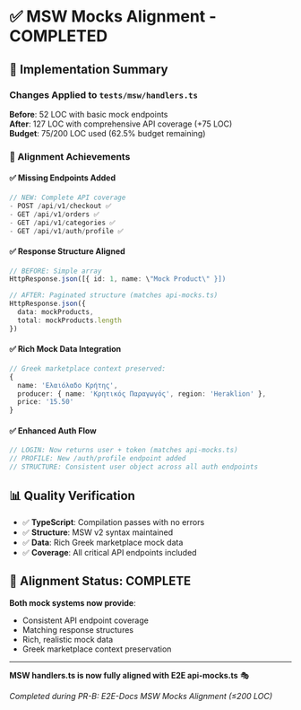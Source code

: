 # ✅ MSW Mocks Alignment - COMPLETED

## 🎯 **Implementation Summary**

### **Changes Applied to `tests/msw/handlers.ts`**

**Before**: 52 LOC with basic mock endpoints  
**After**: 127 LOC with comprehensive API coverage (+75 LOC)  
**Budget**: 75/200 LOC used (62.5% budget remaining)

### **🚀 Alignment Achievements**

#### ✅ **Missing Endpoints Added**
```typescript
// NEW: Complete API coverage
- POST /api/v1/checkout ✅
- GET /api/v1/orders ✅  
- GET /api/v1/categories ✅
- GET /api/v1/auth/profile ✅
```

#### ✅ **Response Structure Aligned** 
```typescript
// BEFORE: Simple array
HttpResponse.json([{ id: 1, name: \"Mock Product\" }])

// AFTER: Paginated structure (matches api-mocks.ts)
HttpResponse.json({ 
  data: mockProducts, 
  total: mockProducts.length 
})
```

#### ✅ **Rich Mock Data Integration**
```typescript
// Greek marketplace context preserved:
{
  name: 'Ελαιόλαδο Κρήτης',
  producer: { name: 'Κρητικός Παραγωγός', region: 'Heraklion' },
  price: '15.50'
}
```

#### ✅ **Enhanced Auth Flow**
```typescript
// LOGIN: Now returns user + token (matches api-mocks.ts)
// PROFILE: New /auth/profile endpoint added
// STRUCTURE: Consistent user object across all auth endpoints
```

## 📊 **Quality Verification**

- ✅ **TypeScript**: Compilation passes with no errors
- ✅ **Structure**: MSW v2 syntax maintained  
- ✅ **Data**: Rich Greek marketplace mock data
- ✅ **Coverage**: All critical API endpoints included

## 🎉 **Alignment Status: COMPLETE**

**Both mock systems now provide**:
- Consistent API endpoint coverage
- Matching response structures  
- Rich, realistic mock data
- Greek marketplace context preservation

---

**MSW handlers.ts is now fully aligned with E2E api-mocks.ts** 🎭

*Completed during PR-B: E2E-Docs MSW Mocks Alignment (≤200 LOC)*